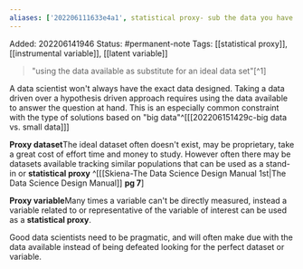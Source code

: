 ```yaml
---
aliases: ['202206111633e4a1', statistical proxy- sub the data you have for the data you need]
---
```

Added: 202206141946
Status: #permanent-note 
Tags: [[statistical proxy]], [[instrumental variable]], [[latent variable]]

> "using the data available as substitute for an ideal data set"[^1]

A data scientist won't always have the exact data designed. Taking a data driven over a hypothesis driven approach requires  using the data available to answer the question at hand. This is an especially common constraint with the type of solutions based on "big data"^[[[202206151429c-big data vs. small data]]] 

**Proxy dataset**The ideal dataset often doesn't exist,  may be proprietary, take a great cost of effort time and money to study. However often there may be datasets available tracking similar populations that can be used as a stand-in  or **statistical proxy** ^[[[Skiena-The Data Science  Design Manual 1st|The Data Science Design Manual]] **pg 7**]

**Proxy variable**Many times a variable can't be directly measured, instead a variable related to or representative of the variable of interest can be used as a **statistical proxy**. 

Good data scientists need to be pragmatic, and will often make due with the data available instead of being defeated looking for the perfect dataset or variable.
